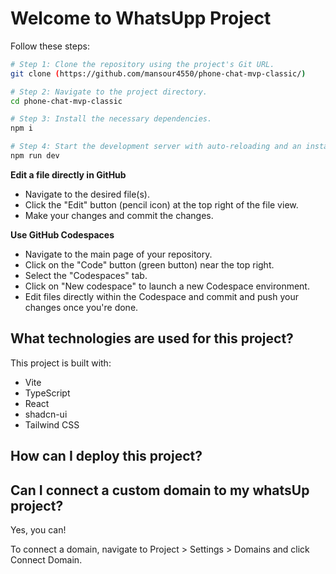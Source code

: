 # Welcome to WhatsUpp Project
Follow these steps:

```sh
# Step 1: Clone the repository using the project's Git URL.
git clone (https://github.com/mansour4550/phone-chat-mvp-classic/)

# Step 2: Navigate to the project directory.
cd phone-chat-mvp-classic

# Step 3: Install the necessary dependencies.
npm i

# Step 4: Start the development server with auto-reloading and an instant preview.
npm run dev
```

**Edit a file directly in GitHub**

- Navigate to the desired file(s).
- Click the "Edit" button (pencil icon) at the top right of the file view.
- Make your changes and commit the changes.

**Use GitHub Codespaces**

- Navigate to the main page of your repository.
- Click on the "Code" button (green button) near the top right.
- Select the "Codespaces" tab.
- Click on "New codespace" to launch a new Codespace environment.
- Edit files directly within the Codespace and commit and push your changes once you're done.

## What technologies are used for this project?

This project is built with:

- Vite
- TypeScript
- React
- shadcn-ui
- Tailwind CSS

## How can I deploy this project?

## Can I connect a custom domain to my whatsUp project?

Yes, you can!

To connect a domain, navigate to Project > Settings > Domains and click Connect Domain.


